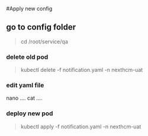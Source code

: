 #Apply new config
## go to config folder
>cd /root/service/qa
 
### delete old pod

>kubectl delete -f notification.yaml -n nexthcm-uat
### edit yaml file
nano ....
cat ....

### deploy new pod
  
>kubectl apply -f notification.yaml -n nexthcm-uat
